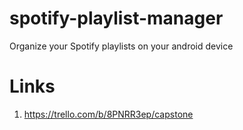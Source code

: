 # spotify-playlist-manager
Organize your Spotify playlists on your android device

# Links
1. https://trello.com/b/8PNRR3ep/capstone
